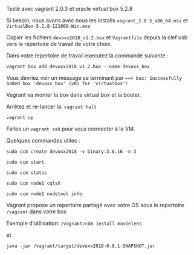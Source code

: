 Testé avec vagrant 2.0.3 et oracle virtual box 5.2.8

Si besoin, nous avons avec nous les installs `vagrant_2.0.3_x86_64.msi` et `VirtualBox-5.2.8-121009-Win.exe`



Copier les fichiers `devoxx2018_v1.2.box` et `Vagrantfile` depuis la clef usb vers le répertoire de travail de votre choix.



Dans votre repertoire de travail executez la commande suivante :

`vagrant box add devoxx2018_v1.2.box --name devoxx_box`

Vous devriez voir un message se terminant par 
```==> box: Successfully added box 'devoxx_box' (v0) for 'virtualbox'!```


Vagrant va monter la box dans virtual box et la booter.

Arrêtez et re-lancer la:
`vagrant halt`

`vagrant up`

Faites un `vagrant ssh` pour vous connecter à la VM.



Quelques commandes utiles :

`sudo ccm create devoxx2018 -v binary:3.0.16 -n 3`

`sudo ccm start`

`sudo ccm status`

`sudo ccm node1 cqlsh`

`sudo ccm node1 nodetool info`


Vagrant propose un repertoire partagé avec votre OS sous le repertoire `/vagrant` dans votre box 

Exemple d'utilisation:
`/vagrant/cdm install movielens`

et

`java -jar /vagrant/target/devoxx2018-0.0.1-SNAPSHOT.jar`







 

